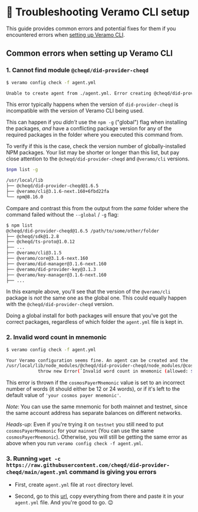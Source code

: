 # 🤨 Troubleshooting Veramo CLI setup

This guide provides common errors and potential fixes for them if you encountered errors when [setting up Veramo CLI](setup.md).

## Common errors when setting up Veramo CLI

### 1. Cannot find module `@cheqd/did-provider-cheqd`

```bash
$ veramo config check -f agent.yml

Unable to create agent from ./agent.yml. Error creating @cheqd/did-provider-cheqd['CheqdDIDProvider']: Cannot find module '@cheqd/did-provider-cheqd'
```

This error typically happens when the version of `did-provider-cheqd` is incompatible with the version of Veramo CLI being used.

This can happen if you _didn't_ use the `npm -g` ("global") flag when installing the packages, _and_ have a conflicting package version for any of the required packages in the folder where you executed this command from.

To verify if this is the case, check the version number of globally-installed NPM packages. Your list may be shorter or longer than this list, but pay close attention to the `@cheqd/did-provider-cheqd` and `@veramo/cli` versions.

```bash
$npm list -g

/usr/local/lib
├── @cheqd/did-provider-cheqd@1.6.5
├── @veramo/cli@3.1.6-next.160+6fbd22fa
└── npm@8.16.0
```

Compare and contrast this from the output from the _same_ folder where the command failed without the `--global` / `-g` flag:

```bash
$ npm list
@cheqd/did-provider-cheqd@1.6.5 /path/to/some/other/folder
├── @cheqd/sdk@1.2.8
├── @cheqd/ts-proto@1.0.12
├── ...
├── @veramo/cli@3.1.5
├── @veramo/core@3.1.6-next.160
├── @veramo/did-manager@3.1.6-next.160
├── @veramo/did-provider-key@3.1.3
├── @veramo/key-manager@3.1.6-next.160
├── ...
```

In this example above, you'll see that the version of the `@veramo/cli` package is _not_ the same one as the global one. This could equally happen with the `@cheqd/did-provider-cheqd` version.

Doing a global install for both packages will ensure that you've got the correct packages, regardless of which folder the `agent.yml` file is kept in.

### 2. Invalid word count in mnemonic

```bash
$ veramo config check -f agent.yml

Your Veramo configuration seems fine. An agent can be created and the 'agent.execute()' method can be called on it.
/usr/local/lib/node_modules/@cheqd/did-provider-cheqd/node_modules/@cosmjs/crypto/build/bip39.js:2137
            throw new Error(`Invalid word count in mnemonic (allowed: ${allowedWordsLengths} got: ${words.length})`);
```

This error is thrown if the `cosmosPayerMnemonic` value is set to an incorrect number of words (it should either be 12 or 24 words), or if it's left to the default value of `'your cosmos payer mnemonic'`.

_Note_: You can use the same mnemonic for both mainnet and testnet, since the same account address has separate balances on different networks.

_Heads-up_: Even if you're trying it on `testnet` you still need to put `cosmosPayerMnemonic` for your `mainnet` (You can use the same `cosmosPayerMnemonic`). Otherwise, you will still be getting the same error as above when you run `veramo config check -f agent.yml`.

### 3. Running `wget -c https://raw.githubusercontent.com/cheqd/did-provider-cheqd/main/agent.yml` command is giving you errors

- First, create `agent.yml` file at `root` directory level.

- Second, go to this [url](https://raw.githubusercontent.com/cheqd/did-provider-cheqd/main/agent.yml), copy everything from there and paste it in your `agent.yml` file. And you're good to go. 😉
